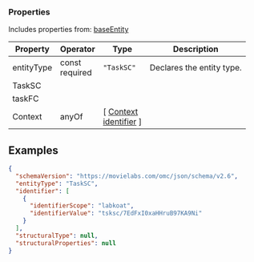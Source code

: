 
### Properties
Includes properties from: [baseEntity](../core/baseEntity.md)

| Property   | Operator          | Type                                                                           | Description               |
| ---------- | ----------------- | ------------------------------------------------------------------------------ | ------------------------- |
| entityType | const<br>required | `"TaskSC"`                                                                     | Declares the entity type. |
| TaskSC     |                   |                                                                                |                           |
| taskFC     |                   |                                                                                |                           |
| Context    | anyOf             | [ [Context](./Context.md) <br>[identifier](../Utility/Utility.md#identifier) ] |                           |

## Examples

```JSON
{  
  "schemaVersion": "https://movielabs.com/omc/json/schema/v2.6",  
  "entityType": "TaskSC",  
  "identifier": [  
    {  
      "identifierScope": "labkoat",  
      "identifierValue": "tsksc/7EdFxI0xaHHruB97KA9Ni"  
    }  
  ],  
  "structuralType": null,  
  "structuralProperties": null  
}
```